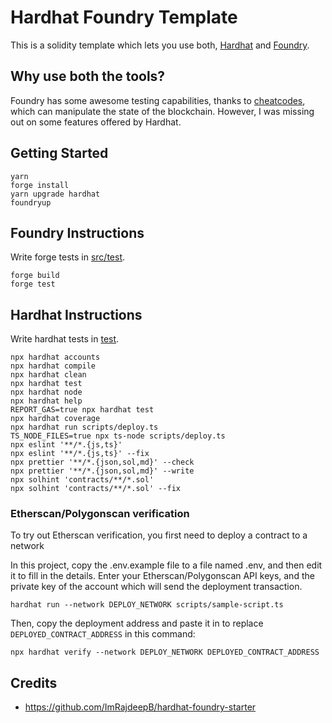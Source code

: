 # Hardhat Foundry Template

This is a solidity template which lets you use both, [Hardhat](https://hardhat.org) and [Foundry](https://github.com/gakonst/foundry).

## Why use both the tools?

Foundry has some awesome testing capabilities, thanks to [cheatcodes](https://book.getfoundry.sh/cheatcodes/), which can manipulate the state of the blockchain. However, I was missing out on some features offered by Hardhat. 

## Getting Started

```shell
yarn
forge install
yarn upgrade hardhat
foundryup
```

## Foundry Instructions

Write forge tests in [src/test](./src/test).

```shell
forge build
forge test
```

## Hardhat Instructions

Write hardhat tests in [test](./test/).

```shell
npx hardhat accounts
npx hardhat compile
npx hardhat clean
npx hardhat test
npx hardhat node
npx hardhat help
REPORT_GAS=true npx hardhat test
npx hardhat coverage
npx hardhat run scripts/deploy.ts
TS_NODE_FILES=true npx ts-node scripts/deploy.ts
npx eslint '**/*.{js,ts}'
npx eslint '**/*.{js,ts}' --fix
npx prettier '**/*.{json,sol,md}' --check
npx prettier '**/*.{json,sol,md}' --write
npx solhint 'contracts/**/*.sol'
npx solhint 'contracts/**/*.sol' --fix
```

### Etherscan/Polygonscan verification

To try out Etherscan verification, you first need to deploy a contract to a network

In this project, copy the .env.example file to a file named .env, and then edit it to fill in the details. Enter your Etherscan/Polygonscan API keys, and the private key of the account which will send the deployment transaction.

```shell
hardhat run --network DEPLOY_NETWORK scripts/sample-script.ts
```

Then, copy the deployment address and paste it in to replace `DEPLOYED_CONTRACT_ADDRESS` in this command:

```shell
npx hardhat verify --network DEPLOY_NETWORK DEPLOYED_CONTRACT_ADDRESS
```

## Credits

- https://github.com/ImRajdeepB/hardhat-foundry-starter
